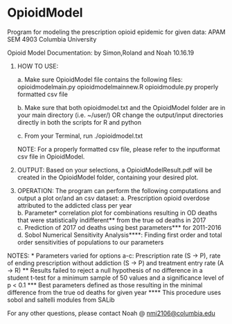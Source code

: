 # OpioidModel
Program for modeling the prescription opioid epidemic for given data: APAM SEM 4903 Columbia University

Opioid Model Documentation:
by Simon,Roland and Noah
10.16.19

1. HOW TO USE:

	a. Make sure OpioidModel file contains the following files:
		opioidmodelmain.py
		opioidmodelmainnew.R
    		opioidmodule.py
		properly formatted csv file
		
	b. Make sure that both opioidmodel.txt and the OpioidModel folder 
	   are in your main   directory (i.e. ~/user/) OR change the output/input directories directly in both the scripts
     for R and python
   
	c. From your Terminal, run ./opioidmodel.txt
	

	NOTE: For a properly formatted csv file, please refer to the
	      inputformat csv file in OpioidModel.
	

2. OUTPUT:
	Based on your selections, a OpioidModelResult.pdf will 
	be created in the OpioidModel folder, containing your
	desired plot.

3. OPERATION: The program can perform the following computations and output a plot or/and an csv dataset:
  a. Prescription opioid overdose attributed to the addicted class per year  
  b. Parameter* correlation plot for combinations resulting in OD deaths that were statistically indifferent**
     from the true od deaths in 2017  
  c. Prediction of 2017 od deaths using best parameters*** for 2011-2016  
  d. Sobol Numerical Sensitivity Analysis****: Finding first order and total order sensitivities of populations
     to our parameters  
  
  NOTES:  * Parameters varied for options a-c: Prescription rate (S -> P), 
   rate of ending prescription without addiction (S -> P) and treatment entry rate (A -> R) 
    ** Results failed to reject a null hypothesis of no difference in a student t-test for a minimum sample of 50 values
     and a significance level of p < 0.1
    *** Best parameters defined as those resulting in the minimal difference from the true od deaths for given year
    **** This procedure uses sobol and saltelli modules from SALib
	

For any other questions, please contact Noah @ nmi2106@columbia.edu


